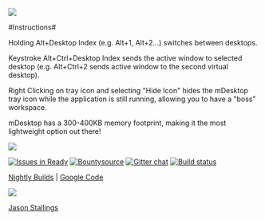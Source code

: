 [![](https://cloudup.com/c9IqLZu0HNA+)](http://getmdesktop.com)

#Instructions#

Holding Alt+Desktop Index (e.g. Alt+1, Alt+2...) switches between desktops.

Keystroke Alt+Ctrl+Desktop Index sends the active window to selected desktop (e.g. Alt+Ctrl+2 sends active window to the second virtual desktop).

Right Clicking on tray icon and selecting "Hide Icon" hides the mDesktop tray icon while the application is still running, allowing you to have a "boss" workspace.

mDesktop has a 300-400KB memory footprint, making it the most lightweight option out there!

[![](https://cloudup.com/cZZH7Nt48tF+)](https://github.com/octalmage/mDesktop/releases/download/v1.7.2/mDesktopSetup1.7.2.exe)

[![Issues in Ready](https://badge.waffle.io/octalmage/mdesktop.png?label=ready&title=Ready)](https://waffle.io/octalmage/mdesktop) [![Bountysource](https://www.bountysource.com/badge/tracker?tracker_id=1897034)](https://www.bountysource.com/trackers/1897034-mdesktop?utm_source=1897034&utm_medium=shield&utm_campaign=TRACKER_BADGE) [![Gitter chat](https://badges.gitter.im/octalmage/mDesktop.png)](https://gitter.im/octalmage/mDesktop) [![Build status](https://ci.appveyor.com/api/projects/status/yqds3xmd86b5jtyp)](https://ci.appveyor.com/project/octalmage/mdesktop)

[Nightly Builds](http://mdesktop.nfshost.com/build) | [Google Code](https://code.google.com/archive/p/mdesktop/)

[![](http://feeds.feedburner.com/MdesktopBlog.1.gif)](http://mdesktop.tumblr.com)

[Jason Stallings](http://jason.stallin.gs)

